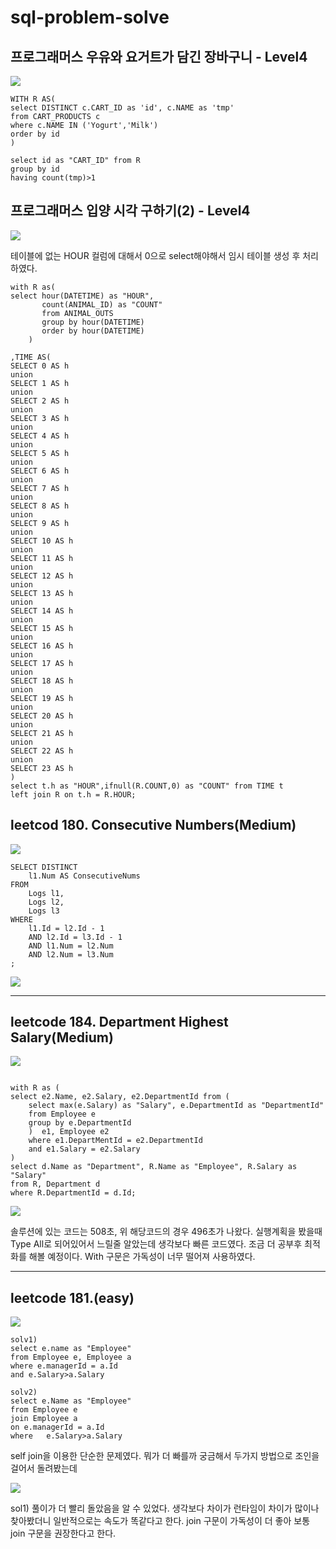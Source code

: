 # sql-problem-solve

## 프로그래머스 우유와 요거트가 담긴 장바구니 - Level4

![](https://i.imgur.com/G31uG0K.png)

```
WITH R AS(
select DISTINCT c.CART_ID as 'id', c.NAME as 'tmp'
from CART_PRODUCTS c
where c.NAME IN ('Yogurt','Milk')
order by id
)
    
select id as "CART_ID" from R
group by id
having count(tmp)>1

```

## 프로그래머스 입양 시각 구하기(2) - Level4

![](https://i.imgur.com/M0aySwJ.png)

테이블에 없는 HOUR 컬럼에 대해서 0으로 select해야해서 임시 테이블 생성 후 처리하였다.


```
with R as(
select hour(DATETIME) as "HOUR",
       count(ANIMAL_ID) as "COUNT"
       from ANIMAL_OUTS
       group by hour(DATETIME)
       order by hour(DATETIME)
    )

,TIME AS(
SELECT 0 AS h
union
SELECT 1 AS h
union
SELECT 2 AS h
union
SELECT 3 AS h
union
SELECT 4 AS h
union
SELECT 5 AS h
union
SELECT 6 AS h
union
SELECT 7 AS h
union
SELECT 8 AS h
union
SELECT 9 AS h
union
SELECT 10 AS h
union
SELECT 11 AS h
union
SELECT 12 AS h
union
SELECT 13 AS h
union
SELECT 14 AS h
union
SELECT 15 AS h
union
SELECT 16 AS h
union
SELECT 17 AS h
union
SELECT 18 AS h
union
SELECT 19 AS h
union
SELECT 20 AS h
union
SELECT 21 AS h
union
SELECT 22 AS h
union
SELECT 23 AS h
)
select t.h as "HOUR",ifnull(R.COUNT,0) as "COUNT" from TIME t
left join R on t.h = R.HOUR;
```

## leetcod 180. Consecutive Numbers(Medium)

![](https://i.imgur.com/GIgHZwI.png)

```
SELECT DISTINCT
    l1.Num AS ConsecutiveNums
FROM
    Logs l1,
    Logs l2,
    Logs l3
WHERE
    l1.Id = l2.Id - 1
    AND l2.Id = l3.Id - 1
    AND l1.Num = l2.Num
    AND l2.Num = l3.Num
;
```

![](https://i.imgur.com/Cn2oAZv.png)

---

## leetcode 184. Department Highest Salary(Medium)

![](https://i.imgur.com/uDhijvD.png)

```

with R as (
select e2.Name, e2.Salary, e2.DepartmentId from (
    select max(e.Salary) as "Salary", e.DepartmentId as "DepartmentId" 
    from Employee e
    group by e.DepartmentId
    )  e1, Employee e2
    where e1.DepartMentId = e2.DepartmentId
    and e1.Salary = e2.Salary
)
select d.Name as "Department", R.Name as "Employee", R.Salary as "Salary"
from R, Department d
where R.DepartmentId = d.Id;

```

![](https://i.imgur.com/QaktOTX.png)

솔루션에 있는 코드는 508초,
위 해당코드의 경우 496초가 나왔다. 실행계획을 봤을때 Type All로 되어있어서 느릴줄 알았는데 생각보다 빠른 코드였다. 조금 더 공부후 최적화를 해볼 예정이다. With 구문은 가독성이 너무 떨어져 사용하였다.

--- 
## leetcode 181.(easy)

![](https://i.imgur.com/W7v5lx9.png)


```
solv1)
select e.name as "Employee"
from Employee e, Employee a
where e.managerId = a.Id
and e.Salary>a.Salary

```

```
solv2)
select e.Name as "Employee"
from Employee e
join Employee a
on e.managerId = a.Id
where   e.Salary>a.Salary

```



self join을 이용한 단순한 문제였다.
뭐가 더 빠를까 궁금해서 두가지 방법으로 조인을 걸어서 돌려봤는데

![](https://i.imgur.com/tnKs35Q.png)

sol1) 풀이가 더 빨리 돌았음을 알 수 있었다. 생각보다 차이가 런타임이 차이가 많이나 찾아봤더니 일반적으로는 속도가 똑같다고 한다. join 구문이 가독성이 더 좋아 보통 join 구문을 권장한다고 한다.